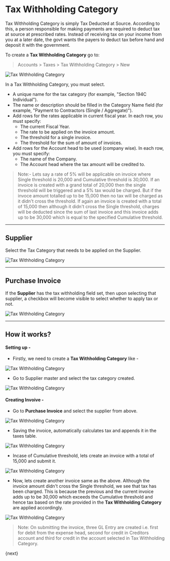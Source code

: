 <!-- add-breadcrumbs -->
# Tax Withholding Category

Tax Withholding Category is simply Tax Deducted at Source. According to this, a person responsible for making payments are required to deduct tax at source at prescribed rates. Instead of receiving tax on your income from you at a later date, the govt wants the payers to deduct tax before hand and deposit it with the government.

To create a **Tax Withholding Category** go to:

> Accounts > Taxes > Tax Withholding Category > New

<img class="screenshot" alt="Tax Withholding Category" src="./assets/tax-withholding-category.png">

In a Tax Withholding Category, you must select.

  * A unique name for the tax category (for example, "Section 194C Individual").
  * The name or description should be filled in the Category Name field (for example, "Payment to Contractors (Single / Aggregate)").
  * Add rows for the rates applicable in current fiscal year. In each row, you must specify: 
    * The current Fiscal Year.
    * The rate to be applied on the invoice amount.
    * The threshold for a single invoice.
    * The threshold for the sum of amount of invoices.
  * Add rows for the Account head to be used (company wise). In each row, you must specify: 
    * The name of the Company.
    * The Account head where the tax amount will be credited to.

> Note:- Lets say a rate of 5% will be applicable on invoice where Single threshold is 20,000 and Cumulative threshold is 30,000. If an invoice is created with a grand total of 20,000 then the single threshold will be triggered and a 5% tax would be charged. But if the invoce amount totalled up to be 15,000 then no tax will be charged as it didn't cross the threshold. If again an invoice is created with a total of 15,000 then although it didn't cross the Single threshold, charges will be deducted since the sum of last invoice and this invoice adds up to be 30,000 which is equal to the specified Cumulative threshold.

* * *

## Supplier

Select the Tax Category that needs to be applied on the Supplier.

<img class="screenshot" alt="Tax Withholding Category" src="./assets/tax-withholding-category-1.png">

* * *

## Purchase Invoice

If the **Supplier** has the tax withholding field set, then upon selecting that supplier, a checkbox will become visible to select whether to apply tax or not.

<img class="screenshot" alt="Tax Withholding Category" src="./assets/tax-withholding-category-2.png">

* * *

## How it works?

#### Setting up - 

* Firstly, we need to create a **Tax Withholding Category** like -

<img class="screenshot" alt="Tax Withholding Category" src="./assets/tax-withholding-category-3.png">

<br>

* Go to Supplier master and select the tax category created.

<img class="screenshot" alt="Tax Withholding Category" src="./assets/tax-withholding-category-4.png">

<br>

#### Creating Invoive - 

* Go to **Purchase Invoice** and select the supplier from above.

<img class="screenshot" alt="Tax Withholding Category" src="./assets/tax-withholding-category-5.png">

<br>

* Saving the invoice, automatically calculates tax and appends it in the taxes table.

<img class="screenshot" alt="Tax Withholding Category" src="./assets/tax-withholding-category-6.png">

<br>

* Incase of Cumulative threshold, lets create an invoice with a total of 15,000 and submit it.

<img class="screenshot" alt="Tax Withholding Category" src="./assets/tax-withholding-category-7.png">

<br>

* Now, lets create another invoice same as the above. Although the invoice amount didn't cross the Single threshold, we see that tax has been charged. This is because the previous and the current invoice adds up to be 30,000 which exceeds the Cumulative threshold and hence tax based on the rate provided in the **Tax Withholding Category** are applied accordingly.

<img class="screenshot" alt="Tax Withholding Category" src="./assets/tax-withholding-category-8.png">

> Note: On submitting the invoice, three GL Entry are created i.e. first for debit from the expense head, second for credit in Creditors account and third for credit in the account selected in Tax Withholding Category.

{next}
